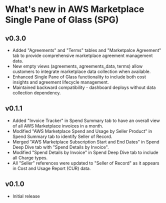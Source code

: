 # What's new in AWS Marketplace Single Pane of Glass (SPG)
## v0.3.0
* Added "Agreements" and "Terms" tables and "Marketpalce Agreement" tab to provide comprehensive marketplace agreement management data.
* New empty views (agreements, agreements_data, terms) allow customers to integrate marketplace data collection when available.
* Enhanced Single Pane of Glass functionality to include both cost insights and agreement lifecycle management.
* Maintained backward compatibility - dashboard deploys without data collection dependency.

## v0.1.1
* Added "Invoice Tracker" in Spend Summary tab to have an overall view of all AWS Marketplace invoices in a month.
* Modified "AWS Marketplace Spend and Usage by Seller Product" in Spend Summary tab to identify Seller of Record.
* Merged "AWS Marketplace Subscription Start and End Dates" in Spend Deep Dive tab with "Spend Details by Invoice".
* Modified "Spend Details by Invoice" in Spend Deep Dive tab to include all Charge types.
* All "Seller" references were updated to "Seller of Record" as it appears in Cost and Usage Report (CUR) data.


## v0.1.0
* Initial release
